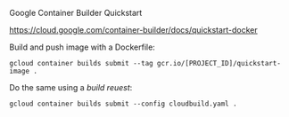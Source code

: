 Google Container Builder Quickstart

https://cloud.google.com/container-builder/docs/quickstart-docker

Build and push image with a Dockerfile:
```
gcloud container builds submit --tag gcr.io/[PROJECT_ID]/quickstart-image .
```

Do the same using a _build reuest_:

```
gcloud container builds submit --config cloudbuild.yaml .
```
